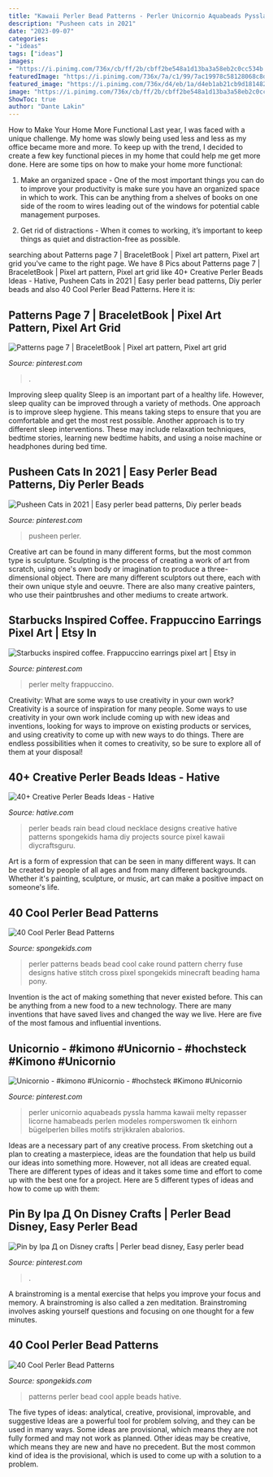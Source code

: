 ```yaml
---
title: "Kawaii Perler Bead Patterns - Perler Unicornio Aquabeads Pyssla Hamma Kawaii Melty Repasser Licorne Hamabeads Perlen Modeles Romperswomen Tk Einhorn Bügelperlen Billes Motifs Strijkkralen Abalorios"
description: "Pusheen cats in 2021"
date: "2023-09-07"
categories:
- "ideas"
tags: ["ideas"]
images:
- "https://i.pinimg.com/736x/cb/ff/2b/cbff2be548a1d13ba3a58eb2c0cc534b.jpg"
featuredImage: "https://i.pinimg.com/736x/7a/c1/99/7ac19978c58128068c8d9308d655d731.jpg"
featured_image: "https://i.pinimg.com/736x/d4/eb/1a/d4eb1ab21cb9d18148240f6fc43e9ae1.jpg"
image: "https://i.pinimg.com/736x/cb/ff/2b/cbff2be548a1d13ba3a58eb2c0cc534b.jpg"
ShowToc: true
author: "Dante Lakin"
---
```



How to Make Your Home More Functional
Last year, I was faced with a unique challenge. My home was slowly being used less and less as my office became more and more. To keep up with the trend, I decided to create a few key functional pieces in my home that could help me get more done. Here are some tips on how to make your home more functional: 
1. Make an organized space - One of the most important things you can do to improve your productivity is make sure you have an organized space in which to work. This can be anything from a shelves of books on one side of the room to wires leading out of the windows for potential cable management purposes. 

2. Get rid of distractions - When it comes to working, it’s important to keep things as quiet and distraction-free as possible.

	

		
searching about Patterns page 7 | BraceletBook | Pixel art pattern, Pixel art grid you've came to the right page. We have 8 Pics about Patterns page 7 | BraceletBook | Pixel art pattern, Pixel art grid like 40+ Creative Perler Beads Ideas - Hative, Pusheen Cats in 2021 | Easy perler bead patterns, Diy perler beads and also 40 Cool Perler Bead Patterns. Here it is:
		
    
## Patterns Page 7 | BraceletBook | Pixel Art Pattern, Pixel Art Grid

<img loading=lazy src="https://i.pinimg.com/736x/bf/b4/c8/bfb4c8c8b68d7631dc1d0ff38fc56aff.jpg" onerror="this.onerror=null;this.src='https://tse3.mm.bing.net/th?id=OIP._SRNIRxwYrKb2C7S1tsDTQAAAA&amp;pid=15.1';" alt="Patterns page 7 | BraceletBook | Pixel art pattern, Pixel art grid">

_Source: pinterest.com_

>. 

	

Improving sleep quality
Sleep is an important part of a healthy life. However, sleep quality can be improved through a variety of methods. One approach is to improve sleep hygiene. This means taking steps to ensure that you are comfortable and get the most rest possible. Another approach is to try different sleep interventions. These may include relaxation techniques, bedtime stories, learning new bedtime habits, and using a noise machine or headphones during bed time.

    
## Pusheen Cats In 2021 | Easy Perler Bead Patterns, Diy Perler Beads

<img loading=lazy src="https://i.pinimg.com/736x/d4/eb/1a/d4eb1ab21cb9d18148240f6fc43e9ae1.jpg" onerror="this.onerror=null;this.src='https://tse4.mm.bing.net/th?id=OIP.MTPBygA4MvW7BqJvglSRAQHaFj&amp;pid=15.1';" alt="Pusheen Cats in 2021 | Easy perler bead patterns, Diy perler beads">

_Source: pinterest.com_

>pusheen perler. 

	

Creative art can be found in many different forms, but the most common type is sculpture. Sculpting is the process of creating a work of art from scratch, using one's own body or imagination to produce a three-dimensional object. There are many different sculptors out there, each with their own unique style and oeuvre. There are also many creative painters, who use their paintbrushes and other mediums to create artwork.

    
## Starbucks Inspired Coffee. Frappuccino Earrings Pixel Art | Etsy In

<img loading=lazy src="https://i.pinimg.com/736x/f5/5c/e2/f55ce215c96e3ca8f8927e12342b6b1a.jpg" onerror="this.onerror=null;this.src='https://tse4.mm.bing.net/th?id=OIP.PGJCjBtMrbkngqt2pgg8_QHaJ3&amp;pid=15.1';" alt="Starbucks inspired coffee. Frappuccino earrings pixel art | Etsy in">

_Source: pinterest.com_

>perler melty frappuccino. 

	

Creativity: What are some ways to use creativity in your own work?
Creativity is a source of inspiration for many people. Some ways to use creativity in your own work include coming up with new ideas and inventions, looking for ways to improve on existing products or services, and using creativity to come up with new ways to do things. There are endless possibilities when it comes to creativity, so be sure to explore all of them at your disposal!

    
## 40+ Creative Perler Beads Ideas - Hative

<img loading=lazy src="https://hative.com/wp-content/uploads/2014/04/perler-beads-ideas/44-rain-cloud-necklace.jpg" onerror="this.onerror=null;this.src='https://tse4.mm.bing.net/th?id=OIP.EHFGl6xoB56P7cFEKFAteQHaJK&amp;pid=15.1';" alt="40+ Creative Perler Beads Ideas - Hative">

_Source: hative.com_

>perler beads rain bead cloud necklace designs creative hative patterns spongekids hama diy projects source pixel kawaii diycraftsguru. 

	

Art is a form of expression that can be seen in many different ways. It can be created by people of all ages and from many different backgrounds. Whether it's painting, sculpture, or music, art can make a positive impact on someone's life.

    
## 40 Cool Perler Bead Patterns

<img loading=lazy src="http://spongekids.com/wp-content/uploads/2014/04/perler-beads-patterns/32-round-cake-and-cherry-cake.png" onerror="this.onerror=null;this.src='https://tse1.mm.bing.net/th?id=OIP.0dRTlTrvqhraluMZmkC9CQHaHa&amp;pid=15.1';" alt="40 Cool Perler Bead Patterns">

_Source: spongekids.com_

>perler patterns beads bead cool cake round pattern cherry fuse designs hative stitch cross pixel spongekids minecraft beading hama pony. 

	

Invention is the act of making something that never existed before. This can be anything from a new food to a new technology. There are many inventions that have saved lives and changed the way we live. Here are five of the most famous and influential inventions.

    
## Unicornio - #kimono #Unicornio - #hochsteck #Kimono #Unicornio

<img loading=lazy src="https://i.pinimg.com/736x/7a/c1/99/7ac19978c58128068c8d9308d655d731.jpg" onerror="this.onerror=null;this.src='https://tse4.mm.bing.net/th?id=OIP.f2x5OwRJOV1wpp16hnX70AHaJ3&amp;pid=15.1';" alt="Unicornio - #kimono #Unicornio - #hochsteck #Kimono #Unicornio">

_Source: pinterest.com_

>perler unicornio aquabeads pyssla hamma kawaii melty repasser licorne hamabeads perlen modeles romperswomen tk einhorn bügelperlen billes motifs strijkkralen abalorios. 

	

Ideas are a necessary part of any creative process. From sketching out a plan to creating a masterpiece, ideas are the foundation that help us build our ideas into something more. However, not all ideas are created equal. There are different types of ideas and it takes some time and effort to come up with the best one for a project. Here are 5 different types of ideas and how to come up with them: 

    
## Pin By Іра Д On Disney Crafts | Perler Bead Disney, Easy Perler Bead

<img loading=lazy src="https://i.pinimg.com/736x/cb/ff/2b/cbff2be548a1d13ba3a58eb2c0cc534b.jpg" onerror="this.onerror=null;this.src='https://tse2.mm.bing.net/th?id=OIP.UA1OjPPfHW5cbi2Q2NQ3egHaJ4&amp;pid=15.1';" alt="Pin by Іра Д on Disney crafts | Perler bead disney, Easy perler bead">

_Source: pinterest.com_

>. 

	

A brainstroming is a mental exercise that helps you improve your focus and memory. A brainstroming is also called a zen meditation. Brainstroming involves asking yourself questions and focusing on one thought for a few minutes.

    
## 40 Cool Perler Bead Patterns

<img loading=lazy src="http://spongekids.com/wp-content/uploads/2014/04/perler-beads-patterns/30-apple-beads-patterns.png" onerror="this.onerror=null;this.src='https://tse1.mm.bing.net/th?id=OIP.qQc426MXuXZqtY_NE_sHVQHaIH&amp;pid=15.1';" alt="40 Cool Perler Bead Patterns">

_Source: spongekids.com_

>patterns perler bead cool apple beads hative. 

	

The five types of ideas: analytical, creative, provisional, improvable, and suggestive
Ideas are a powerful tool for problem solving, and they can be used in many ways. Some ideas are provisional, which means they are not fully formed and may not work as planned. Other ideas may be creative, which means they are new and have no precedent. But the most common kind of idea is the provisional, which is used to come up with a solution to a problem.

